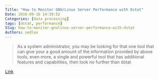 ```yaml
---
Title: "How to Monitor GNU/Linux Server Performance with Dstat"
Date: 2016-09-16 14:39:52
Categories: [data processing]
tags: [dstat, performance]
Slug: how-to-monitor-gnulinux-server-performance-with-dstat
Authors: sedlav
---
```


> As a system administrator, you may be looking for that one tool that can give your a good amount of the information provided by above tools, even more, a single and powerful tool that has additional features and capabilities, then look no further than dstat

[Link](http://www.tecmint.com/dstat-monitor-linux-server-performance-process-memory-network)
